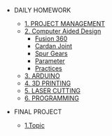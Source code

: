 - DAILY HOMEWORK

  - [1. PROJECT MANAGEMENT](PM/Howtobuild/githubpage.md)
  - [2. Computer Aided Design](PM/CAD/cad.md)
    - [Fusion 360](PM/CAD/fusion_360.md)
    - [Cardan Joint](PM/CAD/cardan_joint.md)
    - [Spur Gears](PM/CAD/fg.md)
    - [Parameter](PM/CAD/parameter/parameter.md)
    - [Practices](PM/CAD/practicecad.md)
  - [3. ARDUINO](PM/AD/arduino.md)
  - [4. 3D PRINTING](PM/3D_print/3d_print.md)
  - [5. LASER CUTTING](PM/Laser_cutting/laser_cutting.md)
  - [6. PROGRAMMING](PM/programing/programming.md)
- FINAL PROJECT
  - [1.Topic](FINALPROJECT/topic.md)
